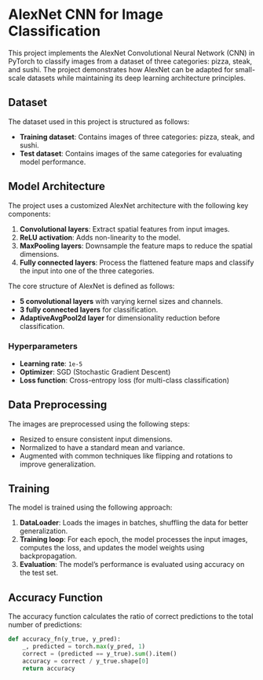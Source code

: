 # AlexNet CNN for Image Classification

This project implements the AlexNet Convolutional Neural Network (CNN) in PyTorch to classify images from a dataset of three categories: pizza, steak, and sushi. The project demonstrates how AlexNet can be adapted for small-scale datasets while maintaining its deep learning architecture principles.

## Dataset

The dataset used in this project is structured as follows:


- **Training dataset**: Contains images of three categories: pizza, steak, and sushi.
- **Test dataset**: Contains images of the same categories for evaluating model performance.

## Model Architecture

The project uses a customized AlexNet architecture with the following key components:
1. **Convolutional layers**: Extract spatial features from input images.
2. **ReLU activation**: Adds non-linearity to the model.
3. **MaxPooling layers**: Downsample the feature maps to reduce the spatial dimensions.
4. **Fully connected layers**: Process the flattened feature maps and classify the input into one of the three categories.

The core structure of AlexNet is defined as follows:
- **5 convolutional layers** with varying kernel sizes and channels.
- **3 fully connected layers** for classification.
- **AdaptiveAvgPool2d layer** for dimensionality reduction before classification.

### Hyperparameters
- **Learning rate**: `1e-5`
- **Optimizer**: SGD (Stochastic Gradient Descent)
- **Loss function**: Cross-entropy loss (for multi-class classification)

## Data Preprocessing

The images are preprocessed using the following steps:
- Resized to ensure consistent input dimensions.
- Normalized to have a standard mean and variance.
- Augmented with common techniques like flipping and rotations to improve generalization.

## Training

The model is trained using the following approach:
1. **DataLoader**: Loads the images in batches, shuffling the data for better generalization.
2. **Training loop**: For each epoch, the model processes the input images, computes the loss, and updates the model weights using backpropagation.
3. **Evaluation**: The model’s performance is evaluated using accuracy on the test set.

## Accuracy Function

The accuracy function calculates the ratio of correct predictions to the total number of predictions:
```python
def accuracy_fn(y_true, y_pred):
    _, predicted = torch.max(y_pred, 1)
    correct = (predicted == y_true).sum().item()
    accuracy = correct / y_true.shape[0]
    return accuracy
